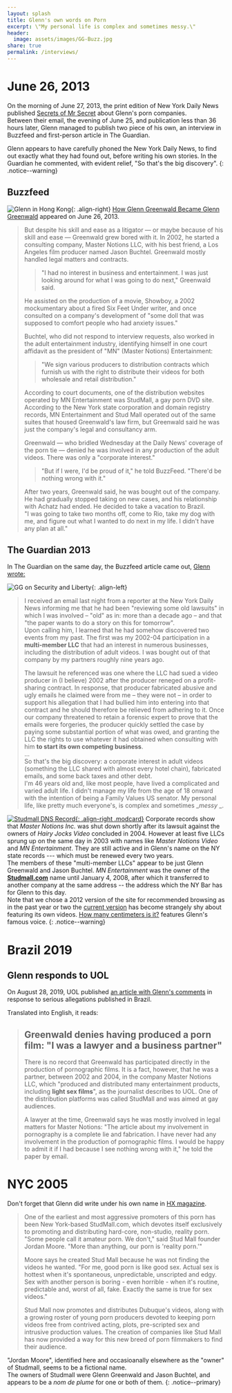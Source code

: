 ```yaml
---
layout: splash
title: Glenn's own words on Porn
excerpt: \"My personal life is complex and sometimes messy.\"
header:
  image: assets/images/GG-Buzz.jpg
share: true
permalink: /interviews/
---
```


# June 26, 2013

On the morning of June 27, 2013, the print edition of New York Daily News published [Secrets of Mr Secret](https://www.nydailynews.com/news/national/greenwald-reporter-broke-nsa-story-lawyer-sued-porn-biz-article-1.1383448)
about Glenn's porn companies.  
Between their email, the evening of June 25, and publication less than 36 hours later, Glenn managed to publish two piece of his own, an interview in Buzzfeed and first-person article in The Guardian.

Glenn appears to have carefully phoned the New York Daily News, to find out exactly what they had found out, before writing his own stories. In the Guardian he commented, with evident relief, "So that's the big discovery".
{: .notice--warning}

## Buzzfeed 

![Glenn in Hong Kong](/assets/images/buzz.jpg){: .align-right}
[How Glenn Greenwald Became Glenn Greenwald](https://www.buzzfeednews.com/article/jtes/how-glenn-greenwald-became-glenn-greenwald) appeared on June 26, 2013.
> But despite his skill and ease as a litigator — or maybe because of his skill and ease — Greenwald grew bored with it. In 2002, he started a consulting company, Master Notions LLC, with his best friend, a Los Angeles film producer named Jason Buchtel. Greenwald mostly handled legal matters and contracts.  
> > "I had no interest in business and entertainment. I was just looking around for what I was going to do next," Greenwald said.  
> 
> He assisted on the production of a movie, Showboy, a 2002 mockumentary about a fired Six Feet Under writer, and once consulted on a company's development of "some doll that was supposed to comfort people who had anxiety issues."  
> 
> Buchtel, who did not respond to interview requests, also worked in the adult entertainment industry, identifying himself in one court affidavit as the president of "MN" (Master Notions) Entertainment: 
> > "We sign various producers to distribution contracts which furnish us with the right to distribute their videos for both wholesale and retail distribution."  
> 
> According to court documents, one of the distribution websites operated by MN Entertainment was StudMall, a gay porn DVD site. According to the New York state corporation and domain registry records, MN Entertainment and Stud Mall operated out of the same suites that housed Greenwald's law firm, but Greenwald said he was just the company's legal and consultancy arm.  
> 
> Greenwald — who bridled Wednesday at the Daily News' coverage of the porn tie — denied he was involved in any production of the adult videos. There was only a "corporate interest."  
> > "But if I were, I'd be proud of it," he told BuzzFeed. "There'd be nothing wrong with it."  
> 
> After two years, Greenwald said, he was bought out of the company. He had gradually stopped taking on new cases, and his relationship with Achatz had ended. He decided to take a vacation to Brazil.  
> "I was going to take two months off, come to Rio, take my dog with me, and figure out what I wanted to do next in my life. I didn't have any plan at all."


## The Guardian 2013

In The Guardian on the same day, the Buzzfeed article came out, [Glenn wrote:](https://www.theguardian.com/commentisfree/2013/jun/26/nsa-revelations-response-to-smears)

![GG on Security and Liberty](/assets/images/Glenn_Greenwald_620x140.gif){: .align-left}
> I received an email last night from a reporter at the New York Daily News informing me that he had been "reviewing some old lawsuits" in which I was involved – "old" as in: more than a decade ago – and that "the paper wants to do a story on this for tomorrow".  
> Upon calling him, I learned that he had somehow discovered two events from my past. The first was my 2002-04 participation in a **multi-member LLC** that had an interest in numerous businesses, including the distribution of adult videos. I was bought out of that company by my partners roughly nine years ago.
> 
> The lawsuit he referenced was one where the LLC had sued a video producer in (I believe) 2002 after the producer reneged on a profit-sharing contract. In response, that producer fabricated abusive and ugly emails he claimed were from me – they were not – in order to support his allegation that I had bullied him into entering into that contract and he should therefore be relieved from adhering to it. Once our company threatened to retain a forensic expert to prove that the emails were forgeries, the producer quickly settled the case by paying some substantial portion of what was owed, and granting the LLC the rights to use whatever it had obtained when consulting with him **to start its own competing business**.  
> ...  
> So that's the big discovery: a corporate interest in adult videos (something the LLC shared with almost every hotel chain), fabricated emails, and some back taxes and other debt.  
> I'm 46 years old and, like most people, have lived a complicated and varied adult life. I didn't manage my life from the age of 18 onward with the intention of being a Family Values US senator. My personal life, like pretty much everyone's, is complex and sometimes __messy_  _.


[![Studmall DNS Record](/assets/images/stud.png){: .align-right .modcard}](/assets/images/stud.png)
Corporate records show that _Master Notions Inc._ was shut down shortly after its lawsuit against the owners of _Hairy Jocks Video_ concluded in 2004. However at least five LLCs sprung up on the same day in 2003 with names like _Master Notions Video_ and _MN Entertainment_. They are still active and in Glenn's name on the NY state records --- which must be renewed every two years.  
The members of these "multi-member LLCs" appear to be just Glenn Greenwald and Jason Buchtel.
_MN Entertainment_ was the owner of the [**Studmall.com**](https://web.archive.org/web/20120829132400/http://www.studmall.com/studmall-gay-dvd/) name until January 4, 2008, 
after which it transferred to another company at the same address -- the address which the NY Bar has for Glenn to this day.  
Note that we chose a 2012 version of the site for recommended browsing as in the past year or two the [current version](https://studmall.com) has become strangely shy about featuring its own videos.
[How many centimeters is it?](https://web.archive.org/web/20141030104142/http://www.studmall.com/hairy-studs-video-4.html) features Glenn's famous voice.
{: .notice--warning}


# Brazil 2019

## Glenn responds to UOL

On August 28, 2019, UOL published [an article with Glenn's comments](https://noticias.uol.com.br/confere/ultimas-noticias/2019/08/28/glenn-greenwald-intercept-vaza-jato-pornografia-filmes-pornograficos-porno.htm) in response to serious allegations published in Brazil.

Translated into English, it reads:
> ## Greenwald denies having produced a porn film: "I was a lawyer and a business partner"
> There is no record that Greenwald has participated directly in the production of pornographic films. It is a fact, however, that he was a partner, between 2002 and 2004, in the company Master Notions LLC, which "produced and distributed many entertainment products, including **light sex films**", as the journalist describes to UOL. One of the distribution platforms was called StudMall and was aimed at gay audiences.
> 
> A lawyer at the time, Greenwald says he was mostly involved in legal matters for Master Notions: "The article about my involvement in pornography is a complete lie and fabrication. I have never had any involvement in the production of pornographic films. I would be happy to admit it if I had because I see nothing wrong with it," he told the paper by email.

# NYC 2005

Don't forget that Glenn did write under his own name in [HX magazine](/hx.html).
> One of the earliest and most aggressive promoters of this porn has been New York-based StudMall.com, which devotes itself exclusively to promoting and distributing hard-core, non-studio, reality porn. "Some people call it amateur porn. We don't," said Stud Mall founder Jordan Moore. "More than anything, our porn is 'reality porn.'"
> 
> Moore says he created Stud Mall because he was not finding the videos he wanted. "For me, good porn is like good sex. Actual sex is hottest when it's spontaneous, unpredictable, unscripted and edgy. Sex with another person is boring - even horrible - when it's routine, predictable and, worst of all, fake. Exactly the same is true for sex videos."
> 
> Stud Mall now promotes and distributes Dubuque's videos, along with a growing roster of young porn producers devoted to keeping porn videos free from contrived acting, plots, pre-scripted sex and intrusive production values. The creation of companies like Stud Mall has now provided a way for this new breed of porn filmmakers to find their audience.

"Jordan Moore", identified here and occasioanally elsewhere as the "owner" of Studmall, seems to be a fictional name.  
The owners of Studmall were Glenn Greenwald and Jason Buchtel, and appears to be a _nom de plume_ for one or both of them.
{: .notice--primary}
